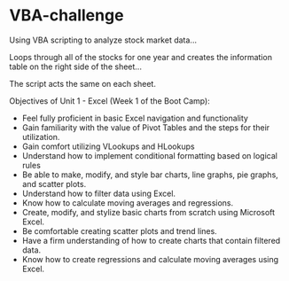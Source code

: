 # VBA-challenge
Using VBA scripting to analyze stock market data...

Loops through all of the stocks for one year and creates the information table on the right side of the sheet...

The script acts the same on each sheet.


Objectives of Unit 1 - Excel (Week 1 of the Boot Camp):
- Feel fully proficient in basic Excel navigation and functionality
- Gain familiarity with the value of Pivot Tables and the steps for their utilization.
- Gain comfort utilizing VLookups and HLookups
- Understand how to implement conditional formatting based on logical rules
- Be able to make, modify, and style bar charts, line graphs, pie graphs, and scatter plots.
- Understand how to filter data using Excel.
- Know how to calculate moving averages and regressions.
- Create, modify, and stylize basic charts from scratch using Microsoft Excel.
- Be comfortable creating scatter plots and trend lines.
- Have a firm understanding of how to create charts that contain filtered data.
- Know how to create regressions and calculate moving averages using Excel.
